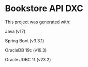 # Bookstore API DXC

This project was generated with:

Java (v17)

Spring Boot (v3.3.1)

OracleDB 19c (v19.3)

Oracle JDBC 11 (v23.2)
